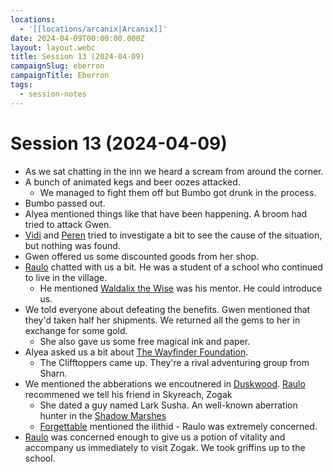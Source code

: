 ```yaml
---
locations:
  - '[[locations/arcanix|Arcanix]]'
date: 2024-04-09T00:00:00.000Z
layout: layout.webc
title: Session 13 (2024-04-09)
campaignSlug: eberron
campaignTitle: Eberron
tags:
  - session-notes
---
```

# Session 13 (2024-04-09)

- As we sat chatting in the inn we heard a scream from around the corner.
- A bunch of animated kegs and beer oozes attacked.
	- We managed to fight them off but Bumbo got drunk in the process.
- Bumbo passed out.
- Alyea mentioned things like that have been happening. A broom had tried to attack Gwen.
- [Vidi](pcs/vidi-veni.md) and [Peren](pcs/peren-ngintaku.md) tried to investigate a bit to see the cause of the situation, but  nothing was found.
- Gwen offered us some discounted goods from her shop.
- [Raulo](npcs/raulo.md) chatted with us a bit. He was a student of a school who continued to live in the village.
	- He mentioned [Waldalix the Wise](npcs/waldalix-the-wise.md) was his mentor. He could introduce us.
- We told everyone about defeating the benefits. Gwen mentioned that they'd taken half her shipments. We returned all the gems to her in exchange for some gold.
	- She also gave us some free magical ink and paper.
- Alyea asked us a bit about [The Wayfinder Foundation](other/the-wayfinder-foundation.md).
	- The Clifftoppers came up. They're a rival adventuring group from Sharn.
- We mentioned the abberations we encoutnered in [Duskwood](locations/duskwood.md). [Raulo](npcs/raulo.md) recommened we tell his friend in Skyreach, Zogak
	- She dated a guy named Lark Susha. An well-known aberration hunter in the [Shadow Marshes](locations/shadow-marshes.md)
	- [Forgettable](pcs/forgettable.md) mentioned the ilithid - Raulo was extremely concerned.
- [Raulo](npcs/raulo.md) was concerned enough to give us a potion of vitality and accompany us immediately to visit Zogak. We took griffins up to the school.
